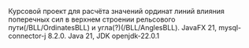 Курсовой проект для расчёта значений 
ординат линий влияния поперечных сил в верхнем строении рельсового пути(/BLL/OrdinatesBLL)
и угла(?)(/BLL/AnglesBLL). 
JavaFX 21, mysql-connector-j 8.2.0. Java 21, JDK openjdk-22.0.1